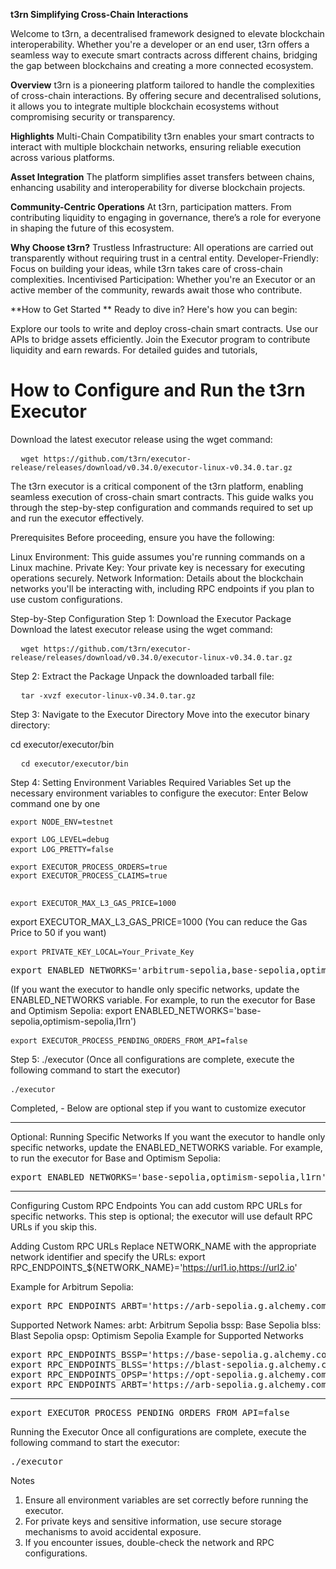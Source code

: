 **t3rn
Simplifying Cross-Chain Interactions**

Welcome to t3rn, a decentralised framework designed to elevate blockchain interoperability. Whether you're a developer or an end user, t3rn offers a seamless way to execute smart contracts across different chains, bridging the gap between blockchains and creating a more connected ecosystem.

**Overview**
t3rn is a pioneering platform tailored to handle the complexities of cross-chain interactions. By offering secure and decentralised solutions, it allows you to integrate multiple blockchain ecosystems without compromising security or transparency.

**Highlights**
Multi-Chain Compatibility
t3rn enables your smart contracts to interact with multiple blockchain networks, ensuring reliable execution across various platforms.

**Asset Integration**
The platform simplifies asset transfers between chains, enhancing usability and interoperability for diverse blockchain projects.

**Community-Centric Operations**
At t3rn, participation matters. From contributing liquidity to engaging in governance, there’s a role for everyone in shaping the future of this ecosystem.

**Why Choose t3rn?**
Trustless Infrastructure: All operations are carried out transparently without requiring trust in a central entity.
Developer-Friendly: Focus on building your ideas, while t3rn takes care of cross-chain complexities.
Incentivised Participation: Whether you're an Executor or an active member of the community, rewards await those who contribute.

**How to Get Started
**
Ready to dive in? Here's how you can begin:

Explore our tools to write and deploy cross-chain smart contracts.
Use our APIs to bridge assets efficiently.
Join the Executor program to contribute liquidity and earn rewards.
For detailed guides and tutorials,

<h1>How to Configure and Run the t3rn Executor</h1>

Download the latest executor release using the wget command:

<pre>
  <code id="code-block">wget https://github.com/t3rn/executor-release/releases/download/v0.34.0/executor-linux-v0.34.0.tar.gz </code>
</pre>

The t3rn executor is a critical component of the t3rn platform, enabling seamless execution of cross-chain smart contracts. This guide walks you through the step-by-step configuration and commands required to set up and run the executor effectively.

Prerequisites
Before proceeding, ensure you have the following:

Linux Environment: This guide assumes you're running commands on a Linux machine.
Private Key: Your private key is necessary for executing operations securely.
Network Information: Details about the blockchain networks you'll be interacting with, including RPC endpoints if you plan to use custom configurations.

Step-by-Step Configuration
Step 1: Download the Executor Package
Download the latest executor release using the wget command:
<pre>
  <code id="code-block">wget https://github.com/t3rn/executor-release/releases/download/v0.34.0/executor-linux-v0.34.0.tar.gz </code>
</pre>
Step 2: Extract the Package
Unpack the downloaded tarball file: 
<pre>
  <code id="code-block">tar -xvzf executor-linux-v0.34.0.tar.gz </code>
</pre>


Step 3: Navigate to the Executor Directory
Move into the executor binary directory:

cd executor/executor/bin  

<pre>
  <code id="code-block">cd executor/executor/bin </code>
</pre>

Step 4: Setting Environment Variables
Required Variables
Set up the necessary environment variables to configure the executor: Enter Below command one by one

 
<pre>
<code id="code-block">export NODE_ENV=testnet  </code>
</pre>

<pre>
<code id="code-block">export LOG_LEVEL=debug  
export LOG_PRETTY=false </code> 
</pre>


<pre>
<code id="code-block">export EXECUTOR_PROCESS_ORDERS=true  
export EXECUTOR_PROCESS_CLAIMS=true</code>
  
</pre>
   
<pre>
<code id="code-block">export EXECUTOR_MAX_L3_GAS_PRICE=1000 </code>
</pre>

export EXECUTOR_MAX_L3_GAS_PRICE=1000  (You can reduce the Gas Price to 50 if you want)

<pre>
<code id="code-block">export PRIVATE_KEY_LOCAL=Your_Private_Key</code>  
</pre>

<pre>export ENABLED_NETWORKS='arbitrum-sepolia,base-sepolia,optimism-sepolia,l1rn'</pre>  (If you want the executor to handle only specific networks, update the ENABLED_NETWORKS variable. For example, to run the executor for Base and Optimism Sepolia: export ENABLED_NETWORKS='base-sepolia,optimism-sepolia,l1rn')

<pre>
<code id="code-block">export EXECUTOR_PROCESS_PENDING_ORDERS_FROM_API=false</code> 
</pre>

Step 5: ./executor  (Once all configurations are complete, execute the following command to start the executor)
<pre>
<code id="code-block">./executor</code> 
</pre>
 

Completed, - Below are optional step if you want to customize executor
_________________________________________________________________________________________________________________________________________________________________________________________

Optional: Running Specific Networks
If you want the executor to handle only specific networks, update the ENABLED_NETWORKS variable. For example, to run the executor for Base and Optimism Sepolia:

<pre>export ENABLED_NETWORKS='base-sepolia,optimism-sepolia,l1rn'  </pre>

_________________________________________________________________________________________________________________________________________________________________________________________
Configuring Custom RPC Endpoints
You can add custom RPC URLs for specific networks. This step is optional; the executor will use default RPC URLs if you skip this.

Adding Custom RPC URLs
Replace NETWORK_NAME with the appropriate network identifier and specify the URLs: export RPC_ENDPOINTS_${NETWORK_NAME}='https://url1.io,https://url2.io'  

Example for Arbitrum Sepolia:
<pre>export RPC_ENDPOINTS_ARBT='https://arb-sepolia.g.alchemy.com/v2/your_id,https://url2.io' </pre>

Supported Network Names:
arbt: Arbitrum Sepolia
bssp: Base Sepolia
blss: Blast Sepolia
opsp: Optimism Sepolia
Example for Supported Networks

<pre>export RPC_ENDPOINTS_BSSP='https://base-sepolia.g.alchemy.com/v2/your_id'  
export RPC_ENDPOINTS_BLSS='https://blast-sepolia.g.alchemy.com/v2/your_id'  
export RPC_ENDPOINTS_OPSP='https://opt-sepolia.g.alchemy.com/v2/your_id'  
export RPC_ENDPOINTS_ARBT='https://arb-sepolia.g.alchemy.com/v2/your_id'  </pre>
_________________________________________________________________________________________________________________________________________________________________________________________

<pre>export EXECUTOR_PROCESS_PENDING_ORDERS_FROM_API=false </pre>

Running the Executor
Once all configurations are complete, execute the following command to start the executor:

<pre>./executor  </pre>



Notes
1.  Ensure all environment variables are set correctly before running the executor.
2.  For private keys and sensitive information, use secure storage mechanisms to avoid accidental exposure.
3.  If you encounter issues, double-check the network and RPC configurations.




